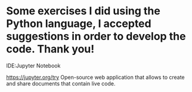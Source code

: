 # Some exercises I did using the Python language, I accepted suggestions in order to develop the code. Thank you! 

    
IDE:Jupyter Notebook

https://jupyter.org/try Open-source web application that allows to create and share documents that contain live code.
